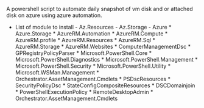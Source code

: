 A powershell script to automate daily snapshot of vm disk and or attached disk on azure using azure automation.
- List of module to install
      - Az.Resources
      - Az.Storage
      - Azure
      * Azure.Storage
      * AzureRM.Automation
      * AzureRM.Compute
      * AzureRM.profile
      * AzureRM.Resources
      * AzureRM.Sql
      * AzureRM.Storage
      * AzureRM.Websites
      * ComputerManagementDsc
      * GPRegistryPolicyParser
      * Microsoft.PowerShell.Core
      * Microsoft.PowerShell.Diagnostics
      * Microsoft.PowerShell.Management
      * Microsoft.PowerShell.Security
      * Microsoft.PowerShell.Utility
      * Microsoft.WSMan.Management
      * Orchestrator.AssetManagement.Cmdlets
      * PSDscResources
      * SecurityPolicyDsc
      * StateConfigCompositeResources
      * DSCDomainjoin
      * PowerShellExecutionPolicy
      * RemoteDesktopAdmin
      * Orchestrator.AssetManagement.Cmdlets

